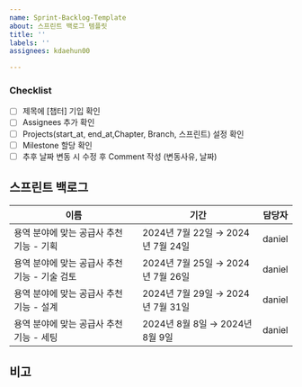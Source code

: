 ```yaml
---
name: Sprint-Backlog-Template
about: 스프린트 백로그 템플릿
title: ''
labels: ''
assignees: kdaehun00

---
```


### Checklist
- [ ] 제목에 [챕터] 기입 확인
- [ ] Assignees 추가 확인
- [ ] Projects(start_at, end_at,Chapter, Branch, 스프린트) 설정 확인
- [ ] Milestone 할당 확인
- [ ] 추후 날짜 변동 시 수정 후 Comment 작성 (변동사유, 날짜)

## 스프린트 백로그

| 이름                                                                  | 기간                                                         | 담당자   |
|-------------------------------------------|--------------------------------------|--------|
| 용역 분야에 맞는 공급사 추천 기능 - 기획            | 2024년 7월 22일 → 2024년 7월 24일     | daniel  |
| 용역 분야에 맞는 공급사 추천 기능 - 기술 검토     | 2024년 7월 25일 → 2024년 7월 26일     | daniel  |
| 용역 분야에 맞는 공급사 추천 기능 - 설계             | 2024년 7월 29일 → 2024년 7월 31일     | daniel  |
| 용역 분야에 맞는 공급사 추천 기능 - 세팅             | 2024년 8월 8일 → 2024년 8월 9일        | daniel  |

## 비고
